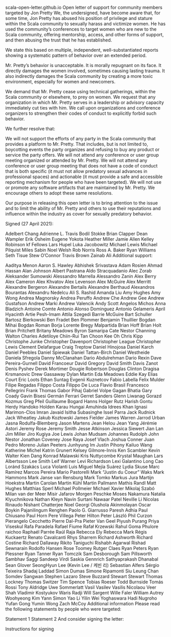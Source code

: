 scala-open-letter.github.io
Open letter of support for community members targeted by Jon Pretty
We, the undersigned, have become aware that, for some time, Jon Pretty has abused his position of privilege and stature within the Scala community to sexually harass and victimize women. He has used the community’s conferences to target women who are new to the Scala community, offering mentorship, access, and other forms of support, and then abusing the trust that he has established.

We state this based on multiple, independent, well-substantiated reports showing a systematic pattern of behavior over an extended period.

Mr. Pretty’s behavior is unacceptable. It is morally repugnant on its face. It directly damages the women involved, sometimes causing lasting trauma. It also indirectly damages the Scala community by creating a more toxic environment, especially for women and newcomers.

We demand that Mr. Pretty cease using technical gatherings, within the Scala community or elsewhere, to prey on women. We request that any organization in which Mr. Pretty serves in a leadership or advisory capacity immediately cut ties with him. We call upon organizations and conference organizers to strengthen their codes of conduct to explicitly forbid such behavior.

We further resolve that:

We will not support the efforts of any party in the Scala community that provides a platform to Mr. Pretty. That includes, but is not limited to, boycotting events the party organizes and refusing to buy any product or service the party offers.
We will not attend any conference or user group meeting organized or attended by Mr. Pretty.
We will not attend any conference or user group meeting that does not have a code of conduct that is both specific (it must not allow predatory sexual advances in professional spaces) and actionable (it must provide a safe and accessible reporting mechanism for people who have been targeted).
We will not use or promote any software artifacts that are maintained by Mr. Pretty.
We encourage others to adopt these same resolutions.

Our purpose in releasing this open letter is to bring attention to the issue and to limit the ability of Mr. Pretty and others to use their reputations and influence within the industry as cover for sexually predatory behavior.

Signed (27 April 2021):

Adelbert Chang
Adrienne L. Travis
Bodil Stokke
Brian Clapper
Dean Wampler
Erik Osheim
Eugene Yokota
Heather Miller
Jamie Allen
Kelley Robinson
kf Fellows
Lars Hupel
Luka Jacobowitz
Michael Lewis
Michael Pilquist
Miles Sabin
Noel Welsh
Rob Norris
Ross A. Baker
Ryan Williams
Seth Tisue
Stew O’Connor
Travis Brown
Zainab Ali
Additional support:

Aaditya Menon
Aaron S. Hawley
Abhishek Srivastava
Adam Rosien
Ahmad Hassan
Alan Johnson
Albert Pastrana
Aldo Stracquadanio
Alec Zorab
Aleksander Sumowski
Alessandro Marrella
Alessandro Zanin
Alex Berry
Alex Cameron
Alex Khvatov
Alex Levenson
Alex McGuire
Alex Merritt
Alexandre Bergeron
Alexandre Bertails
Alexandre Berthaud
Alexandros Bourantas
Alexandru Nedelcu
Ali S. Rashid
Amanda Liu
Amy Hughes
Amy Wong
Andrea Magnorsky
Andrea Peruffo
Andrew Che
Andrew Gee
Andrew Gustafson
Andrew Marki
Andrew Valencik
Andy Scott
Angelos Michos
Anna Bladzich
Antoine Comte
Antonio Alonso Dominguez
Antonio Gelameris
April Hyacinth
Artie Pesh-Imam
Attila Szegedi
Barrie McGuire
Bart Schuller
Bartosz Bierkowski
Ben Fradet
Ben Plommer
Benjamin Thuillier
Bogdan Mihai
Bogdan Roman
Borja Lorente
Bregy Malpartida
Brian Hoff
Brian Holt
Brian Pritchett
Britany Meadows
Byron Samaripa
Cate Nestor
Channing Walton
Charles Adetiloye
Chiin-Rui Tan
Choon Kee Oh
Chris Kipp
Christophe Junke
Christopher Davenport
Christopher League
Christopher Lewis
Clement Delafargue
Craig Treptow
Daniel Hinojosa
Daniel Karch
Daniel Peebles
Daniel Spiewak
Daniel Tattan-Birch
Daniel Westheide
Daniela Sfregola
Danny McClanahan
Dario Abdulrehman
Dario Rexin
Dave Pereira-Gurnell
David Francoeur
David Gregory
David Smith
Davis Zanot
Denis Pyshev
Derek Mortimer
Dougie Robertson
Douglas Clinton
Dragisa Krsmanovic
Drew Gassaway
Dylan Martin
Eda Meadows
Eddie Kay
Elias Court
Eric Loots
Ethan Suntag
Evgenii Kuznetcov
Fabio Labella
Felix Mulder
Filipe Regadas
Filippo Costa
Filippo De Luca
Flavio Brasil
Francesco Pellegrini
Frank Thomas
Gabor Pihaj
Gabriel Volpe
Gagan Bhatia
Gary Coady
Gavin Bisesi
Germán Ferrari
Gerret Sanders
Glenn Liwanag
Gorazd Kozmus
Greg Pfeil
Guillaume Bogard
Hanns Holger Rutz
Harish Gontu
Herdy Handoko
Holden Karau
Hungai Amuhinda
Idrees Khan
Ignasi Marimon-Clos
Imran Javaid
Isitha Subasinghe
Issel Parra
Jack Rudnick
Jack Wheatley
Jakub Kozłowski
James Fielder
James Warren
Jarrod Urban
Jasna Rodulfa-Blemberg
Jason Martens
Jean Helou
Jean Yang
Jérémie Astori
Jeremy Rose
Jeremy Smith
Jesse Atkinson
Jessica Siewert
Jian Lan
Jim Miller
Jiro Kugiya
Joe Lewis
Johan Mudsam
Johannes Rudolph
John Nestor
Jonathan Coveney
Jose Raya
Josef Vlach
Joshua Conner
Juan Pedro Moreno
Julian Peeters
Junhyung Im
Justin Pihony
Kailuo Wang
Katherine Michel
Katrin Grunert
Kelsey Gilmore-Innis
Ken Scambler
Kevin Walter
Kien Dang
Konrad Malawski
Kris Nuttycombe
Krystal Maughan
Lars Albertsson
Lee Smith
Leif Warner
Levi Richardson
Lexi Galantino
Long Cao
Loránd Szakács
Luca Violanti
Luis Miguel Mejía Suárez
Lydia Skuse
Marc Ramírez
Marcos Pereira
Mario Pastorelli
Mark “Justin du Coeur” Waks
Mark Hammons
Mark Janse van Rensburg
Mark Tomko
Markus Jura
Martijn Hoekstra
Martin Carolan
Martin Kühl
Martin Pallmann
Mathis Randl
Matt Hughes
Matthias Sperl
Michael Pollmeier
Michael Xavier
Mikolaj Szabó
Milan van der Meer
Misir Jafarov
Morgen Peschke
Moses Nakamura
Natalia Klyuchnikova
Nathan Kleyn
Navin Surtani
Nawaar Patel
Neville Li
Nicolas Rinaudo
Nishant Chatterjee
Noel Georgi
Olushola Akinmolayan
Oscar Boykin
Pajanilingum Renghen
Paolo G. Giarrusso
Paresh Adhia
Paul Chiusano
Paul Horn
Pere Villega
Peter Hilton
Peter László
Phil Curzon
Pierangelo Cecchetto
Pierre Dal-Pra
Pieter Van Geel
Piyush Purang
Priya Viseskul
Rafa Paradela
Rafael Fiume
Rafał Krzewski
Rahul Goma Phulore
raichoo
Raphaél Parrée
Raúl Raja
Rebecca Ely
Rebecca Mark
Régis Kuckaertz
Renato Cavalcanti
Rhys Sharrem
Richard Ashworth
Richard Costine
Richard Dallaway
Rikito Taniguchi
Rishabh Agarwal
Rishad Sewnarain
Rodolfo Hansen
Rose Toomey
Rutger Claes
Ryan Peters
Ryan Plessner
Ryan Tanner
Ryan Tomczik
Sam Desborough
Sam Pillsworth
Sambhav Saggi
Sandeep Virdi
Saskia Gennrich
Sathyaprakash Dhanabal
Sean Glover
SeongHyun Lee (Kevin Lee / 케빈 리)
Sebastian Alfers
Sérgio Teixeira
Shadaj Laddad
Simon Dumas
Simone Ripamonti
Siu Leung Chan
Somdev Sangwan
Stephen Lazaro
Steve Buzzard
Stewart Stewart
Thomas Lockney
Thomas Switzer
Tim Spence
Tobias Roeser
Todd Burnside
Tomás Rossi
Tony Aldridge
Uwe Sommerlatt
Vasil Vasilev
Vasilis Nicolaou
Veer Shah
Vladimir Kostyukov
Waris Radji
Will Sargent
Wille Faler
William Autrey
Woohyeong Kim
Yann Simon
Yao Li
Yilin Wei
Yoghaswara Hadi Nugroho
Yufan Gong
Yumin Wong
Zach McCoy
Additional information
Please read the following statements by people who were targeted:

Statement 1
Statement 2
And consider signing the letter:

Instructions for signing
